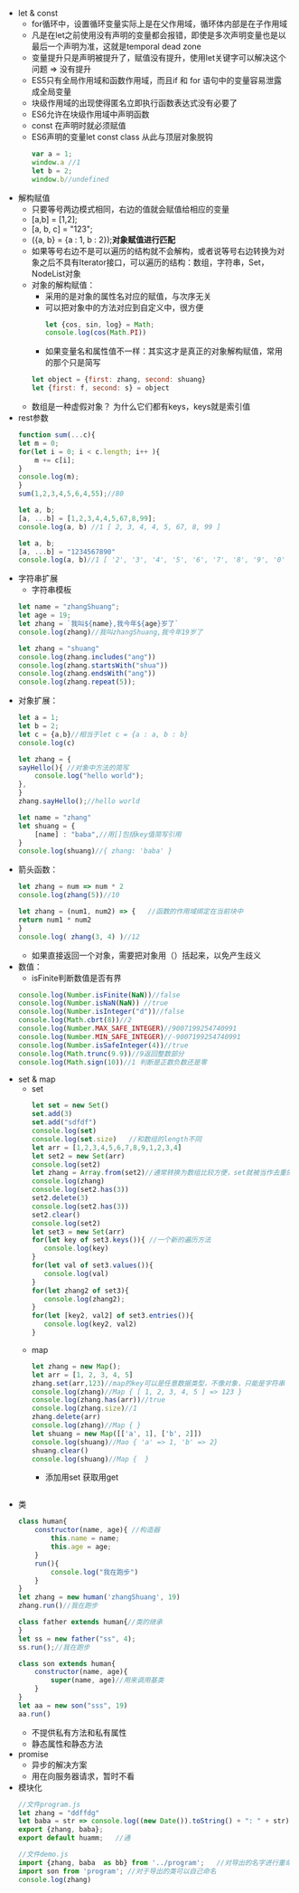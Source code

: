 <!-- 来自阮一峰的ECMAScript入门 -->
- let & const
    - for循环中，设置循环变量实际上是在父作用域，循环体内部是在子作用域
    - 凡是在let之前使用没有声明的变量都会报错，即使是多次声明变量也是以最后一个声明为准，这就是temporal dead zone
    - 变量提升只是声明被提升了，赋值没有提升，使用let关键字可以解决这个问题 => 没有提升
    - ES5只有全局作用域和函数作用域，而且if 和 for 语句中的变量容易泄露成全局变量
    - 块级作用域的出现使得匿名立即执行函数表达式没有必要了
    - ES6允许在块级作用域中声明函数
    - const 在声明时就必须赋值
    - ES6声明的变量let const class 从此与顶层对象脱钩
        ```javascript
        var a = 1;
        window.a //1
        let b = 2;
        window.b//undefined
        ```
- 解构赋值
    - 只要等号两边模式相同，右边的值就会赋值给相应的变量
    - [a,b] = [1,2];
    - [a, b, c] = "123";
    - ({a, b} = {a : 1, b : 2});**对象赋值进行匹配**
    - 如果等号右边不是可以遍历的结构就不会解构，或者说等号右边转换为对象之后不具有Iterator接口，可以遍历的结构：数组，字符串，Set，NodeList对象
    - 对象的解构赋值：
        - 采用的是对象的属性名对应的赋值，与次序无关
        - 可以把对象中的方法对应到自定义中，很方便
            ```javascript
            let {cos, sin, log} = Math;
            console.log(cos(Math.PI))
            ```
        - 如果变量名和属性值不一样：其实这才是真正的对象解构赋值，常用的那个只是简写
        ```javascript
        let object = {first: zhang, second: shuang}
        let {first: f, second: s} = object
        ```
    - 数组是一种虚假对象？ 为什么它们都有keys，keys就是索引值
- rest参数
    ```javascript
    function sum(...c){
    let m = 0;
    for(let i = 0; i < c.length; i++ ){
        m += c[i];
    }
    console.log(m);
    }
    sum(1,2,3,4,5,6,4,55);//80
    ```
    ```javascript
    let a, b;
    [a, ...b] = [1,2,3,4,4,5,67,8,99];
    console.log(a, b) //1 [ 2, 3, 4, 4, 5, 67, 8, 99 ] 
    ```
    ```javascript
    let a, b;
    [a, ...b] = "1234567890"
    console.log(a, b)//1 [ '2', '3', '4', '5', '6', '7', '8', '9', '0' ] 
    ```
- 字符串扩展
    - 字符串模板
    ```javascript
    let name = "zhangShuang";
    let age = 19;
    let zhang = `我叫${name},我今年${age}岁了`
    console.log(zhang)//我叫zhangShuang,我今年19岁了 
    ```
    ```javascript
    let zhang = "shuang"
    console.log(zhang.includes("ang"))
    console.log(zhang.startsWith("shua"))
    console.log(zhang.endsWith("ang"))
    console.log(zhang.repeat(5));
    ```
- 对象扩展：
    ```javascript
    let a = 1;
    let b = 2;
    let c = {a,b}//相当于let c = {a : a, b : b}
    console.log(c)
    ```
    ```javascript
    let zhang = {
    sayHello(){ //对象中方法的简写
        console.log("hello world");
    },
    }
    zhang.sayHello();//hello world
    ```
    ```javascript
    let name = "zhang"
    let shuang = {
        [name] : "baba",//用[]包括key值简写引用
    }
    console.log(shuang)//{ zhang: 'baba' }
    ```
- 箭头函数：
    ```javascript
    let zhang = num => num * 2
    console.log(zhang(5))//10
    ```
    ```javascript
    let zhang = (num1, num2) => {   //函数的作用域绑定在当前块中
    return num1 * num2
    }
    console.log( zhang(3, 4) )//12
    ```
    - 如果直接返回一个对象，需要把对象用（）括起来，以免产生歧义
- 数值：
     - isFinite判断数值是否有界
     ```javascript
    console.log(Number.isFinite(NaN))//false
    console.log(Number.isNaN(NaN)) //true
    console.log(Number.isInteger("d"))//false
    console.log(Math.cbrt(8))//2
    console.log(Number.MAX_SAFE_INTEGER)//9007199254740991
    console.log(Number.MIN_SAFE_INTEGER)//-9007199254740991
    console.log(Number.isSafeInteger(4))//true
    console.log(Math.trunc(9.9))//9返回整数部分
    console.log(Math.sign(10))//1 判断是正数负数还是零
     ```
- set & map
    - set
         ```javascript
        let set = new Set()
        set.add(3)
        set.add("sdfdf")
        console.log(set)
        console.log(set.size)   //和数组的length不同
        let arr = [1,2,3,4,5,6,7,8,9,1,2,3,4]
        let set2 = new Set(arr)
        console.log(set2)
        let zhang = Array.from(set2)//通常转换为数组比较方便，set就被当作去重的工具了
        console.log(zhang)
        console.log(set2.has(3))
        set2.delete(3)
        console.log(set2.has(3))
        set2.clear()
        console.log(set2)
        let set3 = new Set(arr)
        for(let key of set3.keys()){ //一个新的遍历方法
            console.log(key)
        }
        for(let val of set3.values()){
            console.log(val)
        }
        for(let zhang2 of set3){
            console.log(zhang2);
        }
        for(let [key2, val2] of set3.entries()){
            console.log(key2, val2)
        }
         ```
    - map
        ```javascript
        let zhang = new Map();
        let arr = [1, 2, 3, 4, 5]
        zhang.set(arr,123)//map的key可以是任意数据类型，不像对象，只能是字符串
        console.log(zhang)//Map { [ 1, 2, 3, 4, 5 ] => 123 } 
        console.log(zhang.has(arr))//true
        console.log(zhang.size)//1
        zhang.delete(arr)
        console.log(zhang)//Map { }
        let shuang = new Map([['a', 1], ['b', 2]])
        console.log(shuang)//Mao { 'a' => 1, 'b' => 2}
        shuang.clear()
        console.log(shuang)//Map {  }
        ```
        - 添加用set 获取用get
        ```
- 类
    ```javascript
    class human{
        constructor(name, age){ //构造器
            this.name = name;
            this.age = age;
        }
        run(){
            console.log("我在跑步")
        }
    }
    let zhang = new human('zhangShuang', 19)
    zhang.run()//我在跑步

    class father extends human{//类的继承
    }
    let ss = new father("ss", 4);
    ss.run();//我在跑步

    class son extends human{
        constructor(name, age){
            super(name, age)//用来调用基类
        }
    }
    let aa = new son("sss", 19)
    aa.run()
    ```
    - 不提供私有方法和私有属性
    - 静态属性和静态方法
- promise
    - 异步的解决方案
    - 用在向服务器请求，暂时不看
- 模块化
    ```javascript
    //文件program.js
    let zhang = "ddffdg"
    let baba = str => console.log((new Date()).toString() + ": " + str)
    export {zhang, baba};
    export default huamm;   //通
    ```
    ```javascript
    //文件demo.js
    import {zhang, baba  as bb} from '../program';   //对导出的名字进行重命名
    import son from 'program'; //对于导出的类可以自己命名
    console.log(zhang)
    ```
